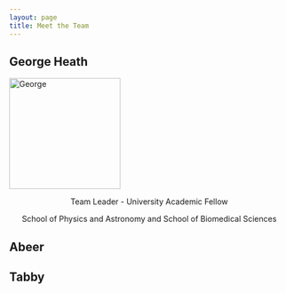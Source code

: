 ```yaml
---
layout: page
title: Meet the Team
---
```

  
## George Heath
<img src="/assets/img/george.jpg" 
         style="float:centre; margin-right:10px; width:200px; border:none;"
   alt="George"
   title="Photo of George Heath" />
  <center><p> Team Leader - University Academic Fellow 
  <p> School of Physics and Astronomy and School of Biomedical Sciences</center>


## Abeer

## Tabby
 
